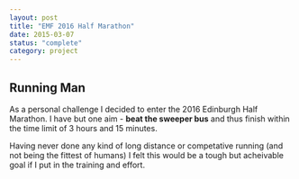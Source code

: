 ```yaml
---
layout: post
title: "EMF 2016 Half Marathon"
date: 2015-03-07
status: "complete"
category: project
---
```


## Running Man

As a personal challenge I decided to enter the 2016 Edinburgh Half Marathon. I have but one aim - **beat the sweeper bus** and thus finish within the time limit of 3 hours and 15 minutes.

Having never done any kind of long distance or competative running (and not being the fittest of humans) I felt this would be a tough but acheivable goal if I put in the training and effort.
